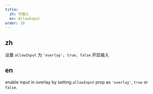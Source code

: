 ```yaml
---
title:
  zh: 可输入
  en: AllowInput
order: 10
---
```


## zh

设置 `allowInput` 为 `'overlay'`、`true`、`false` 开启输入

## en

enable input in overlay by setting `allowInput` prop as `'overlay'`, `true` or `false`.
